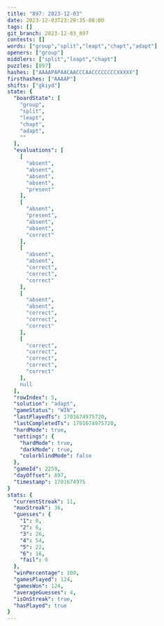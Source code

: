 ```yaml
---
title: "897: 2023-12-03"
date: 2023-12-03T23:29:35-08:00
tags: []
git_branch: 2023-12-03_897
contests: []
words: ["group","split","leapt","chapt","adapt"]
openers: ["group"]
middlers: ["split","leapt","chapt"]
puzzles: [897]
hashes: ["AAAAPAPAACAACCCAACCCCCCCCXXXXX"]
firsthashes: ["AAAAP"]
shifts: ["gkiyd"]
state: {
  "boardState": [
    "group",
    "split",
    "leapt",
    "chapt",
    "adapt",
    ""
  ],
  "evaluations": [
    [
      "absent",
      "absent",
      "absent",
      "absent",
      "present"
    ],
    [
      "absent",
      "present",
      "absent",
      "absent",
      "correct"
    ],
    [
      "absent",
      "absent",
      "correct",
      "correct",
      "correct"
    ],
    [
      "absent",
      "absent",
      "correct",
      "correct",
      "correct"
    ],
    [
      "correct",
      "correct",
      "correct",
      "correct",
      "correct"
    ],
    null
  ],
  "rowIndex": 5,
  "solution": "adapt",
  "gameStatus": "WIN",
  "lastPlayedTs": 1701674975720,
  "lastCompletedTs": 1701674975720,
  "hardMode": true,
  "settings": {
    "hardMode": true,
    "darkMode": true,
    "colorblindMode": false
  },
  "gameId": 2259,
  "dayOffset": 897,
  "timestamp": 1701674975
}
stats: {
  "currentStreak": 11,
  "maxStreak": 36,
  "guesses": {
    "1": 0,
    "2": 6,
    "3": 26,
    "4": 54,
    "5": 22,
    "6": 16,
    "fail": 0
  },
  "winPercentage": 100,
  "gamesPlayed": 124,
  "gamesWon": 124,
  "averageGuesses": 4,
  "isOnStreak": true,
  "hasPlayed": true
}
---
```

<!-- more -->
